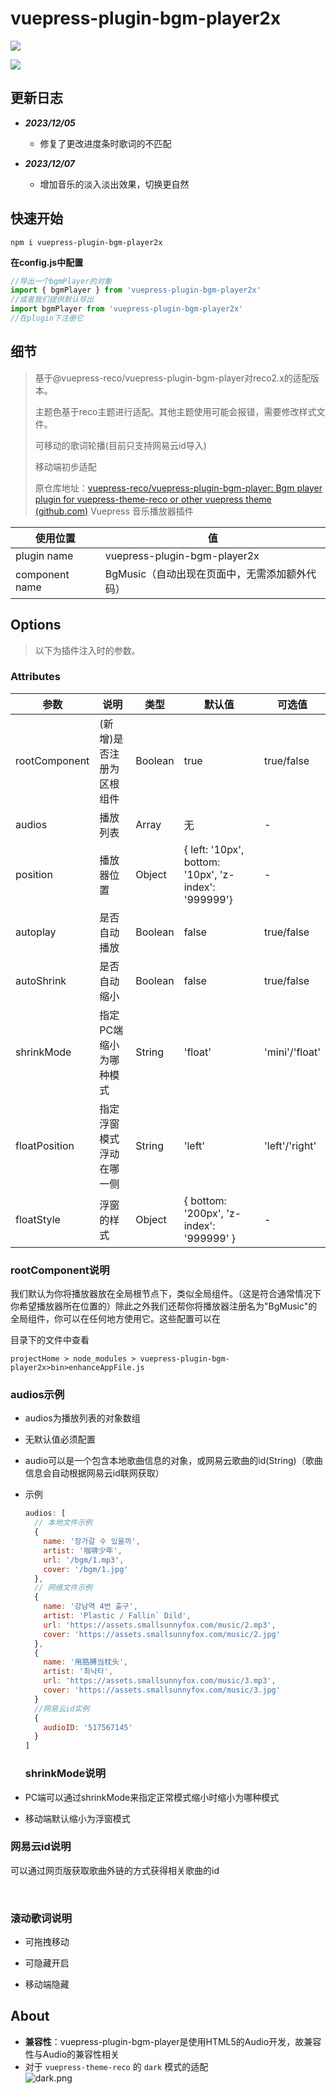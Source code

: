 # vuepress-plugin-bgm-player2x

![](./images/example2.png)

![](./images/example3.png)

## 更新日志

- ***2023/12/05***
  
  - 修复了更改进度条时歌词的不匹配

- ***2023/12/07***
  
  - 增加音乐的淡入淡出效果，切换更自然

## 快速开始

```
npm i vuepress-plugin-bgm-player2x
```

**在config.js中配置**

```js
//导出一个bgmPlayer的对象
import { bgmPlayer } from 'vuepress-plugin-bgm-player2x'
//或者我们提供默认导出
import bgmPlayer from 'vuepress-plugin-bgm-player2x'
//在plugin下注册它
```



## 细节

> 基于@vuepress-reco/vuepress-plugin-bgm-player对reco2.x的适配版本。
> 
> 主题色基于reco主题进行适配。其他主题使用可能会报错，需要修改样式文件。
> 
> 可移动的歌词轮播(目前只支持网易云id导入)
> 
> 移动端初步适配
> 
> 原仓库地址：[vuepress-reco/vuepress-plugin-bgm-player: Bgm player plugin for vuepress-theme-reco or other vuepress theme (github.com)](https://github.com/vuepress-reco/vuepress-plugin-bgm-player)
> Vuepress 音乐播放器插件

| 使用位置           | 值                            |
| -------------- | ---------------------------- |
| plugin name    | vuepress-plugin-bgm-player2x |
| component name | BgMusic（自动出现在页面中，无需添加额外代码）   |

## Options

> 以下为插件注入时的参数。

### Attributes

| 参数            | 说明            | 类型      | 默认值                                                  | 可选值            |
| ------------- | ------------- | ------- | ---------------------------------------------------- | -------------- |
| rootComponent | (新增)是否注册为区根组件 | Boolean | true                                                 | true/false     |
| audios        | 播放列表          | Array   | 无                                                    | -              |
| position      | 播放器位置         | Object  | { left: '10px', bottom: '10px', 'z-index': '999999'} | -              |
| autoplay      | 是否自动播放        | Boolean | false                                                | true/false     |
| autoShrink    | 是否自动缩小        | Boolean | false                                                | true/false     |
| shrinkMode    | 指定PC端缩小为哪种模式  | String  | 'float'                                              | 'mini'/'float' |
| floatPosition | 指定浮窗模式浮动在哪一侧  | String  | 'left'                                               | 'left'/'right' |
| floatStyle    | 浮窗的样式         | Object  | { bottom: '200px', 'z-index': '999999' }             | -              |

### 

### rootComponent说明



我们默认为你将播放器放在全局根节点下，类似全局组件。（这是符合通常情况下你希望播放器所在位置的）除此之外我们还帮你将播放器注册名为"BgMusic"的全局组件，你可以在任何地方使用它。这些配置可以在

目录下的文件中查看

`projectHome > node_modules > vuepress-plugin-bgm-player2x>bin>enhanceAppFile.js`

### audios示例

- audios为播放列表的对象数组

- 无默认值必须配置

- audio可以是一个包含本地歌曲信息的对象，或网易云歌曲的id(String)（歌曲信息会自动根据网易云id联网获取）

- 示例
  
  ```js
  audios: [
    // 本地文件示例
    {
      name: '장가갈 수 있을까',
      artist: '咖啡少年',
      url: '/bgm/1.mp3',
      cover: '/bgm/1.jpg'
    },
    // 网络文件示例
    {
      name: '강남역 4번 출구',
      artist: 'Plastic / Fallin` Dild',
      url: 'https://assets.smallsunnyfox.com/music/2.mp3',
      cover: 'https://assets.smallsunnyfox.com/music/2.jpg'
    },
    {
      name: '用胳膊当枕头',
      artist: '최낙타',
      url: 'https://assets.smallsunnyfox.com/music/3.mp3',
      cover: 'https://assets.smallsunnyfox.com/music/3.jpg'
    }
    //网易云id实例
    {
      audioID: '517567145'
    }
  ]  
  ```
  
  ### shrinkMode说明

- PC端可以通过shrinkMode来指定正常模式缩小时缩小为哪种模式

- 移动端默认缩小为浮窗模式

### 网易云id说明

可以通过网页版获取歌曲外链的方式获得相关歌曲的id

<img src="./images/wyy.png" title="" alt="" style="zoom:50%;">

<img src="./images/wyy2.png" title="" alt="" style="zoom:50%;">

### 滚动歌词说明

- 可拖拽移动

- 可隐藏开启

- 移动端隐藏

## About

- **兼容性**：vuepress-plugin-bgm-player是使用HTML5的Audio开发，故兼容性与Audio的兼容性相关
- 对于 `vuepress-theme-reco` 的 `dark` 模式的适配  
  ![dark.png](./images/dark.png)
